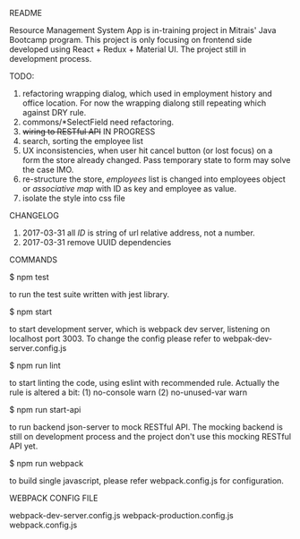 README

Resource Management System App is in-training project in Mitrais' Java Bootcamp program. This project is only focusing on frontend side developed using React + Redux + Material UI.
The project still in development process.

TODO:
 1. refactoring wrapping dialog, which used in employment history and office location. For now the wrapping dialong still repeating which against DRY rule.
 2. commons/*SelectField need refactoring.
 3. <del>wiring to RESTful API</del> IN PROGRESS
 4. search, sorting the employee list
 5. UX inconsistencies, when user hit cancel button (or lost focus) on a form the store already changed. Pass temporary state to form may solve the case IMO.
 6. re-structure the store, <em>employees</em> list is changed
 into employees object or <em>associative map</em> with ID as key
 and employee as value.
 7. isolate the style into css file

CHANGELOG

1. 2017-03-31 all <em>ID</em> is string of url relative address,
not a number.
2. 2017-03-31 remove UUID dependencies

COMMANDS 

$ npm test

to run the test suite written with jest library.

$ npm start 

to start development server, which is webpack dev server, listening on localhost port 3003.
To change the config please refer to webpak-dev-server.config.js

$ npm run lint

to start linting the code, using eslint with recommended rule. Actually the rule is altered a bit: (1) no-console warn (2) no-unused-var warn

$ npm run start-api

to run backend json-server to mock RESTful API.
The mocking backend is still on development process and the project don't use this mocking RESTful API yet.

$ npm run webpack

to build single javascript, please refer webpack.config.js for configuration.

WEBPACK CONFIG FILE

webpack-dev-server.config.js
webpack-production.config.js
webpack.config.js